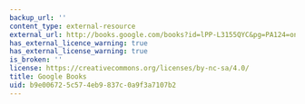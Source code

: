 ```yaml
---
backup_url: ''
content_type: external-resource
external_url: http://books.google.com/books?id=lPP-L3155QYC&pg=PA124=onepage
has_external_licence_warning: true
has_external_license_warning: true
is_broken: ''
license: https://creativecommons.org/licenses/by-nc-sa/4.0/
title: Google Books
uid: b9e00672-5c57-4eb9-837c-0a9f3a7107b2
---
```

